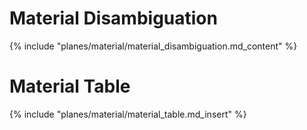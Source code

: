# Material Disambiguation
{% include "planes/material/material_disambiguation.md_content" %}

# Material Table
{% include "planes/material/material_table.md_insert" %}
